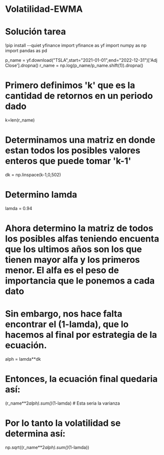 # Volatilidad-EWMA
# Solución tarea
!pip install --quiet yfinance 
import yfinance as yf
import numpy as np
import pandas as pd

p_name = yf.download("TSLA",start="2021-01-01",end="2022-12-31")['Adj Close'].dropna()
r_name = np.log(p_name/p_name.shift(1)).dropna()
# Primero definimos 'k' que es la cantidad de retornos en un periodo dado 
k=len(r_name)
# Determinamos una matriz en donde estan todos los posibles valores enteros que puede tomar 'k-1'
dk = np.linspace(k-1,0,502)
# Determino lamda
lamda = 0.94
# Ahora determino la matriz de todos los posibles alfas teniendo encuenta que los ultimos años son los que tienen mayor alfa y los primeros menor. El alfa es el peso de importancia que le ponemos a cada dato 
# Sin embargo, nos hace falta encontrar el (1-lamda), que lo hacemos al final por estrategia de la ecuación.
alph = lamda**dk
# Entonces, la ecuación final quedaria así:
(r_name**2*alph).sum()*(1-lamda) # Esta seria la varianza 
# Por lo tanto la volatilidad se determina así:
np.sqrt((r_name**2*alph).sum()*(1-lamda))
